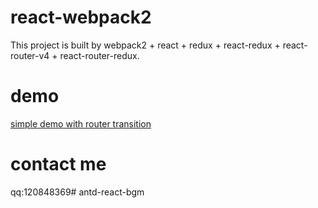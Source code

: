# react-webpack2
This project is built by webpack2 + react + redux + react-redux + react-router-v4 + react-router-redux.

# demo
[simple demo with router transition](https://owenliang.github.io/react-webpack2/dist/index.html#/)

# contact me
qq:120848369# antd-react-bgm
